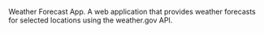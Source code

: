 Weather Forecast App. A web application that provides weather forecasts for selected locations using the weather.gov API.
